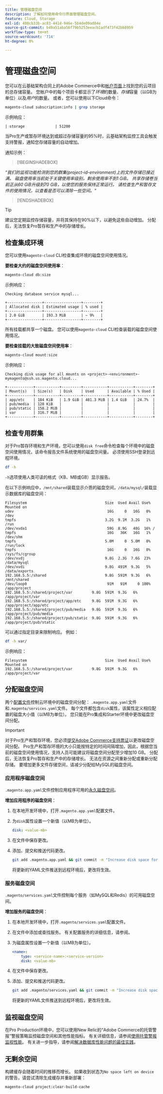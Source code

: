 ```yaml
---
title: 管理磁盘空间
description: 了解如何使用命令行界面管理磁盘空间。
feature: Cloud, Storage
exl-id: 480cb33b-ac83-441d-946e-5b4de09ad84e
source-git-commit: b49a51aba56f79b5253eeacb1adf473f42bb8959
workflow-type: tm+mt
source-wordcount: '714'
ht-degree: 0%

---
```


# 管理磁盘空间

您可以在云基础架构合同上的Adobe Commerce中和[帐户页面](https://accounts.magento.cloud/user)上找到您的云项目的总存储容量。 您帐户中的每个项目卡都显示了&#x200B;_环境_&#x200B;的数量、_存储_&#x200B;容量（以GB为单位）以及&#x200B;_用户_&#x200B;的数量。 或者，您可以使用以下Cloud命令：

```bash
magento-cloud subscription:info | grep storage
```

示例响应：

```
| storage              | 51200
```

当Pro生产或暂存环境达到或超过存储容量的95%时，云基础架构监控工具会触发支持警报，通知您存储容量的自动增加。

通知示例：

>[!BEGINSHADEBOX]

_“我们的监视功能检测到您的群集(project-id-environment)上的文件存储已接近满。 磁盘使用率当前处于关键使用率级别，剩余使用率不到1 GiB。 共享存储卷当前正从60 GiB升级到70 GiB，以使您的服务保持正常运行。 请检查生产和暂存文件的使用情况，以查看是否可以清除一些空间。&quot;_

>[!ENDSHADEBOX]

>[!TIP]
>
>建议您定期监控存储容量，并将其保持在90%以下，以避免这些自动增加。 分配后，无法恢复Pro暂存和生产中的存储增长。

## 检查集成环境

您可以使用`magento-cloud` CLI检查集成环境的磁盘空间使用情况。

**要检查大约的磁盘空间使用率**：

```bash
magento-cloud db:size
```

示例响应：

```
Checking database service mysql...

+----------------+-----------------+--------+
| Allocated disk | Estimated usage | % used |
+----------------+-----------------+--------+
| 2.0 GiB        | 193.3 MiB       | ~ 9%   |
+----------------+-----------------+--------+
```

所有挂载都共享一个磁盘。 您可以使用`magento-cloud` CLI检查装载的磁盘空间使用情况。

**要检查挂载的大致磁盘空间使用率**：

```bash
magento-cloud mount:size
```

示例响应：

```
Checking disk usage for all mounts on <project>-<environment>-mymagento@ssh.us.magento.cloud...

+------------+-----------+---------+-----------+-----------+--------+
| Mount(s)   | Size(s)   | Disk    | Used      | Available | % Used |
+------------+-----------+---------+-----------+-----------+--------+
| app/etc    | 184 KiB   | 1.9 GiB | 481.3 MiB | 1.4 GiB   | 24.7%  |
| pub/media  | 128 KiB   |         |           |           |        |
| pub/static | 158.2 MiB |         |           |           |        |
| var        | 316.7 MiB |         |           |           |        |
+------------+-----------+---------+-----------+-----------+--------+
```

## 检查专用群集

对于Pro暂存环境和生产环境，您可以使用`disk free`命令检查每个环境中的磁盘空间使用情况，该命令报告文件系统使用的磁盘空间量。 必须使用SSH登录到远程环境。

```bash
df -h
```

`-h`选项使用人类可读的格式（KB、MB或GB）显示报告。

在以下示例响应中，`/mnt/shared`装载显示介质的磁盘空间，`/data/mysql/`装载显示数据库的磁盘空间：

```
Filesystem                                    Size  Used Avail Use% Mounted on
udev                                           16G     0   16G   0% /dev
tmpfs                                         3.2G  9.1M  3.2G   1% /run
/dev/xvda1                                     59G  8.9G   48G  16% /
tmpfs                                          16G   36K   16G   1% /dev/shm
tmpfs                                         5.0M     0  5.0M   0% /run/lock
tmpfs                                          16G     0   16G   0% /sys/fs/cgroup
/dev/xvdj                                     9.8G  2.3G  7.6G  23% /data/mysql
/dev/xvdi                                     9.8G  491M  9.3G   5% /data/exports
192.168.5.5:/shared                           9.8G  591M  9.3G   6% /mnt/shared
/dev/loop0                                     91M   91M     0 100% /app/project
192.168.5.5:/shared/project/var         9.8G  591M  9.3G   6% /app/project/var
192.168.5.5:/shared/project/app/etc     9.8G  591M  9.3G   6% /app/project/app/etc
192.168.5.5:/shared/project/pub/media   9.8G  591M  9.3G   6% /app/project/pub/media
192.168.5.5:/shared/project/pub/static  9.8G  591M  9.3G   6% /app/project/pub/static
```

可以通过指定目录来限制响应。 例如：

```bash
df -h var/
```

示例响应：

```
Filesystem                                    Size  Used Avail Use% Mounted on
192.168.5.5:/shared/project/var         9.8G  591M  9.3G   6% /app/project/var
```

## 分配磁盘空间

两个[配置文件](../environment/overview.md)控制云环境中的磁盘空间分配： `.magento.app.yaml`文件和`.magento/services.yaml`文件。 每个文件都包含`disk`属性，该属性定义相应配置的磁盘大小值（以MB为单位）。 您只能在Pro集成和Starter环境中更改磁盘空间分配。

>[!IMPORTANT]
>
>对于Pro生产和暂存环境，您必须[提交Adobe Commerce支持票证](https://experienceleague.adobe.com/docs/commerce-knowledge-base/kb/help-center-guide/magento-help-center-user-guide.html#submit-ticket)以更改磁盘空间分配。 Pro生产和暂存环境的大小只能按特定的时间间隔增加，因此，根据您当前的磁盘空间使用情况，支持人员可能建议将磁盘空间分配至少增加10 GB。 分配后，无法恢复Pro暂存和生产中的存储增长。 无法在资源之间重新分配或重新分配存储。 要增加更多文件存储空间，请减少分配给MySQL的磁盘空间。

### 应用程序磁盘空间

`.magento.app.yaml`文件控制应用程序可用的[永久磁盘空间](../application/properties.md#disk)。

**增加应用程序的磁盘空间**：

1. 在本地开发环境中，打开`.magento.app.yaml`配置文件。

1. 为`disk`属性设置一个新值（以MB为单位）。

   ```yaml
   disk: <value-mb>
   ```

1. 在文件中保存更改。

1. 添加、提交和推送代码更改。

   ```bash
   git add .magento.app.yaml && git commit -m "Increase disk space for application" && git push origin <branch-name>
   ```

   将更新的YAML文件推送到远程环境后，更改将生效。

### 服务磁盘空间

`.magento/services.yaml`文件控制每个服务（如MySQL和Redis）的可用磁盘空间。

**增加服务的磁盘空间**：

1. 在本地开发环境中，打开`.magento/services.yaml`配置文件。

1. 在文件中添加或查找服务。 有关配置服务的详细信息，请参阅[](../services/services-yaml.md)。

1. 为磁盘属性设置一个新值（以MB为单位）。

   ```yaml
   <name>:
       type: <service-name>:<service-version>
       disk: <value-mb>
   ```

1. 在文件中保存更改。

1. 添加、提交和推送代码更改。

   ```bash
   git add .magento/services.yaml && git commit -m "Increase disk space for service" && git push origin <branch-name>
   ```

   将更新的YAML文件推送到远程环境后，更改将生效。

## 监视磁盘空间

在Pro Production环境中，您可以使用New Relic的“Adobe Commerce的托管警报”警报策略监控磁盘空间和其他性能指标。 有关详细信息，请参阅[使用托管警报监视性能](../monitor/investigate-performance.md#monitor-performance-with-managed-alerts)。 有关进一步指导，请参阅[解决数据库性能问题的最佳实践](https://experienceleague.adobe.com/docs/commerce-operations/implementation-playbook/best-practices/maintenance/resolve-database-performance-issues.html)。

## 无剩余空间

构建缓存会随着时间的推移而增长。 如果收到状态为`No space left on device`的警告，请尝试清除生成缓存并重新部署：

```bash
magento-cloud project:clear-build-cache
```
